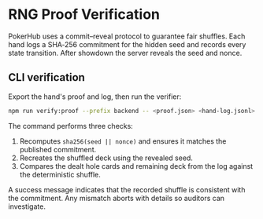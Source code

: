 # RNG Proof Verification

PokerHub uses a commit–reveal protocol to guarantee fair shuffles. Each hand logs a SHA‑256 commitment for the hidden seed and records every state transition. After showdown the server reveals the seed and nonce.

## CLI verification

Export the hand's proof and log, then run the verifier:

```sh
npm run verify:proof --prefix backend -- <proof.json> <hand-log.jsonl>
```

The command performs three checks:

1. Recomputes `sha256(seed || nonce)` and ensures it matches the published commitment.
2. Recreates the shuffled deck using the revealed seed.
3. Compares the dealt hole cards and remaining deck from the log against the deterministic shuffle.

A success message indicates that the recorded shuffle is consistent with the commitment. Any mismatch aborts with details so auditors can investigate.
